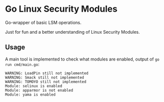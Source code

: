 # Go Linux Security Modules

Go-wrapper of basic LSM operations. 

Just for fun and a better understanding of Linux Security Modules.

## Usage

A main tool is implemented to check what modules are enabled, output of `go run cmd/main.go`:

```
WARNING: LoadPin still not implemented
WARNING: Smack still not implemented
WARNING: TOMOYO still not implemented
Module: selinux is enabled
Module: apparmor is not enabled
Module: yama is enabled
```
